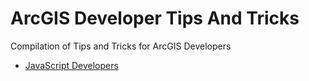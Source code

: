 # ArcGIS Developer Tips And Tricks
Compilation of Tips and Tricks for ArcGIS Developers

* [JavaScript Developers](./javascript-developers)
